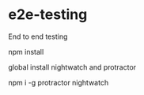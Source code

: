 # e2e-testing
End to end testing

npm install

global install nightwatch and protractor

npm i -g protractor nightwatch
